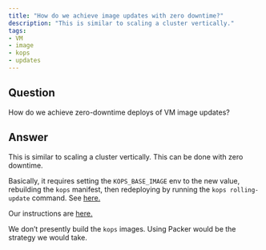 ```yaml
---
title: "How do we achieve image updates with zero downtime?"
description: "This is similar to scaling a cluster vertically."
tags:
- VM
- image
- kops
- updates
---
```


## Question

How do we achieve zero-downtime deploys of VM image updates?


## Answer

This is similar to scaling a cluster vertically. This can be done with zero downtime.

Basically, it requires setting the `KOPS_BASE_IMAGE` env to the new value, rebuilding the `kops` manifest, then redeploying by running the `kops rolling-update` command. See [here.](https://github.com/cloudposse/geodesic/blob/master/rootfs/templates/kops/default.yaml#L171)

Our instructions are [here.](https://docs.cloudposse.com/kubernetes-optimization/scale-cluster-vertically/)

We don’t presently build the `kops` images. Using Packer would be the strategy we would take.

